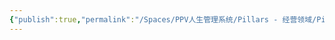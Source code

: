 ```yaml
---
{"publish":true,"permalink":"/Spaces/PPV人生管理系统/Pillars - 经营领域/Pillars - 人生经营领域/运动/增肌减脂计划/肌肉部位库/肌肉库/三角肌后束.md","created":"2025-07-07T18:08:51.735+08:00","modified":"2025-07-09T00:23:33.069+08:00","published":"2025-07-09T00:23:33.069+08:00","cssclasses":""}
---
```


